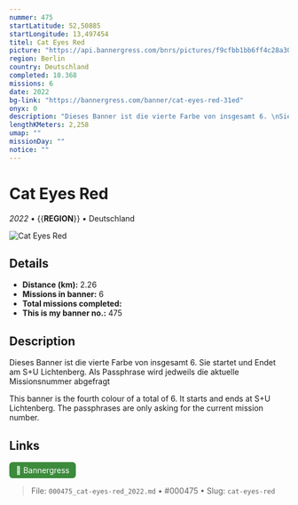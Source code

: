 ```yaml
---
nummer: 475
startLatitude: 52,50885
startLongitude: 13,497454
titel: Cat Eyes Red
picture: "https://api.bannergress.com/bnrs/pictures/f9cfbb1bb6ff4c28a301fa49cefd3ab0"
region: Berlin
country: Deutschland
completed: 10.368
missions: 6
date: 2022
bg-link: "https://bannergress.com/banner/cat-eyes-red-31ed"
onyx: 0
description: "Dieses Banner ist die vierte Farbe von insgesamt 6. \nSie startet und Endet am S+U Lichtenberg. \nAls Passphrase wird jedweils die aktuelle Missionsnummer abgefragt\n\nThis banner is the fourth colour of a total of 6. \nIt starts and ends at S+U Lichtenberg. \nThe passphrases are only asking for the current mission number."
lengthKMeters: 2,258
umap: ""
missionDay: ""
notice: ""
---
```

# Cat Eyes Red

*2022* • {{__REGION__}} • Deutschland

![Cat Eyes Red](https://api.bannergress.com/bnrs/pictures/f9cfbb1bb6ff4c28a301fa49cefd3ab0)



## Details
- **Distance (km):** 2.26
- **Missions in banner:** 6
- **Total missions completed:** 
- **This is my banner no.:** 475



## Description
Dieses Banner ist die vierte Farbe von insgesamt 6. 
Sie startet und Endet am S+U Lichtenberg. 
Als Passphrase wird jedweils die aktuelle Missionsnummer abgefragt

This banner is the fourth colour of a total of 6. 
It starts and ends at S+U Lichtenberg. 
The passphrases are only asking for the current mission number.



## Links
<a href="https://bannergress.com/banner/cat-eyes-red-31ed" target="_blank" style="display:inline-block;margin-right:8px;padding:6px 12px;background:#3c8b3c;color:#fff;text-decoration:none;border-radius:6px;">🔗 Bannergress</a>



> File: `000475_cat-eyes-red_2022.md` • #000475 • Slug: `cat-eyes-red`
